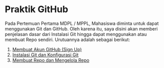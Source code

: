 # Praktik GitHub
Pada Pertemuan Pertama MDPL / MPPL, Mahasiswa diminta untuk dapat menggunakan Git dan GitHub. Oleh karena itu, saya disini akan memberi penjelasan dasar dari Instalasi Git hingga dapat menggunakan atau membuat Repo sendiri. Urutuannya adalah sebagai berikut:
1. [Membuat Akun GitHub (Sign Up)](https://github.com/liberated-guardian/01-git-github/blob/main/Membuat%20Akun.md)
2. [Instalasi Git dan Konfigurasi Git](https://github.com/liberated-guardian/01-git-github/blob/main/Instalasi%20Git%20dan%20Konfigurasi%20Git.md)
3. [Membuat Repo dan Mengelola Repo](https://github.com/liberated-guardian/01-git-github/blob/main/Membuat%20dan%20Mengelola%20Repo.md)